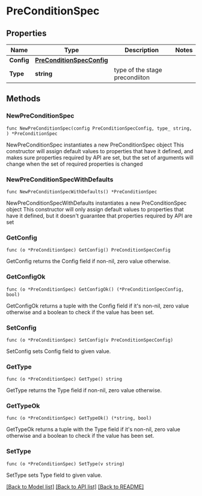 # PreConditionSpec

## Properties

Name | Type | Description | Notes
------------ | ------------- | ------------- | -------------
**Config** | [**PreConditionSpecConfig**](PreConditionSpecConfig.md) |  | 
**Type** | **string** | type of the stage precondiiton | 

## Methods

### NewPreConditionSpec

`func NewPreConditionSpec(config PreConditionSpecConfig, type_ string, ) *PreConditionSpec`

NewPreConditionSpec instantiates a new PreConditionSpec object
This constructor will assign default values to properties that have it defined,
and makes sure properties required by API are set, but the set of arguments
will change when the set of required properties is changed

### NewPreConditionSpecWithDefaults

`func NewPreConditionSpecWithDefaults() *PreConditionSpec`

NewPreConditionSpecWithDefaults instantiates a new PreConditionSpec object
This constructor will only assign default values to properties that have it defined,
but it doesn't guarantee that properties required by API are set

### GetConfig

`func (o *PreConditionSpec) GetConfig() PreConditionSpecConfig`

GetConfig returns the Config field if non-nil, zero value otherwise.

### GetConfigOk

`func (o *PreConditionSpec) GetConfigOk() (*PreConditionSpecConfig, bool)`

GetConfigOk returns a tuple with the Config field if it's non-nil, zero value otherwise
and a boolean to check if the value has been set.

### SetConfig

`func (o *PreConditionSpec) SetConfig(v PreConditionSpecConfig)`

SetConfig sets Config field to given value.


### GetType

`func (o *PreConditionSpec) GetType() string`

GetType returns the Type field if non-nil, zero value otherwise.

### GetTypeOk

`func (o *PreConditionSpec) GetTypeOk() (*string, bool)`

GetTypeOk returns a tuple with the Type field if it's non-nil, zero value otherwise
and a boolean to check if the value has been set.

### SetType

`func (o *PreConditionSpec) SetType(v string)`

SetType sets Type field to given value.



[[Back to Model list]](../README.md#documentation-for-models) [[Back to API list]](../README.md#documentation-for-api-endpoints) [[Back to README]](../README.md)


